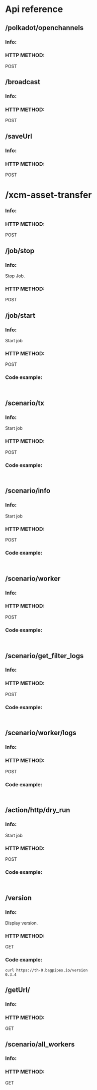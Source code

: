 # Api reference 



## **/polkadot/openchannels**   
### Info:   
### HTTP METHOD:  
POST

## **/broadcast** 
### Info:   
### HTTP METHOD:  
POST

## **/saveUrl**   
### Info:   
### HTTP METHOD:  
POST

# **/xcm-asset-transfer** 
### Info:   
### HTTP METHOD:  
POST

## **/job/stop**
### Info:   
Stop Job.   

### HTTP METHOD:  
POST

## **/job/start**
### Info:   
Start job  
### HTTP METHOD:  
POST   

### Code example:    
```shell


```

## /scenario/tx  

### Info:   
Start job  
### HTTP METHOD:  
POST   

### Code example:    
```shell


```
## /scenario/info   

### Info:   
Start job  
### HTTP METHOD:  
POST   

### Code example:    
```shell


```
## /scenario/worker   

### Info:   

### HTTP METHOD:  
POST   

### Code example:    
```shell


```
## /scenario/get_filter_logs   

### Info:   

### HTTP METHOD:  
POST   

### Code example:    
```shell


```

## /scenario/worker/logs   

### Info:   

### HTTP METHOD:  
POST   

### Code example:    
```shell


```

## /action/http/dry_run   

### Info:   
Start job  
### HTTP METHOD:  
POST   

### Code example:    
```shell


```



## **/version**
### Info:  
Display version.   

### HTTP METHOD:   
GET

### Code example:    
```shell
curl https://th-0.bagpipes.io/version 
0.3.4
```


## **/getUrl/<urlinfo>**

### Info:  

### HTTP METHOD:   
GET

## **/scenario/all_workers**
### Info:  

### HTTP METHOD:   
GET







